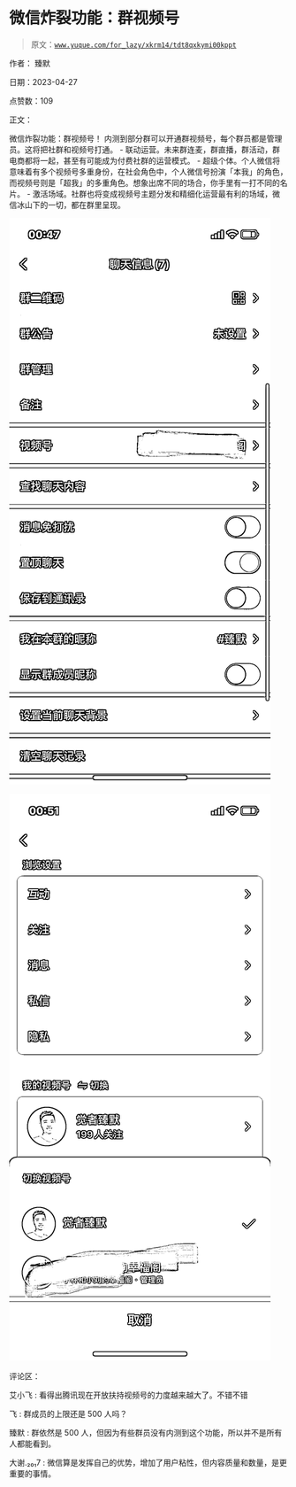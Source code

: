 # 微信炸裂功能：群视频号

> 原文：[`www.yuque.com/for_lazy/xkrm14/tdt8qxkymi00kppt`](https://www.yuque.com/for_lazy/xkrm14/tdt8qxkymi00kppt)

作者： 臻默

日期：2023-04-27

点赞数：109

正文：

微信炸裂功能：群视频号！ 内测到部分群可以开通群视频号，每个群员都是管理员。这将把社群和视频号打通。 - 联动运营。未来群连麦，群直播，群活动，群电商都将一起，甚至有可能成为付费社群的运营模式。 - 超级个体。个人微信将意味着有多个视频号多重身份，在社会角色中，个人微信号扮演「本我」的角色，而视频号则是「超我」的多重角色。想象出席不同的场合，你手里有一打不同的名片。 - 激活场域。社群也将变成视频号主题分发和精细化运营最有利的场域，微信冰山下的一切，都在群里呈现。

![](img/ea098578e9141730a17c3ed35cc247b8.png)  

![](img/91d15bed72d3aa0cc9dd360f9e15af30.png)  

评论区：

艾小飞 : 看得出腾讯现在开放扶持视频号的力度越来越大了。不错不错

飞 : 群成员的上限还是 500 人吗？

臻默 : 群依然是 500 人，但因为有些群员没有内测到这个功能，所以并不是所有人都能看到。

大谢.₂₀₁7 : 微信算是发挥自己的优势，增加了用户粘性，但内容质量和数量，是更重要的事情。

